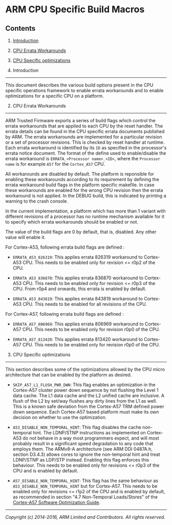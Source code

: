 ARM CPU Specific Build Macros
=============================

Contents
--------

1.  [Introduction](#1--introduction)
2.  [CPU Errata Workarounds](#2--cpu-errata-workarounds)
3.  [CPU Specific optimizations](#3--cpu-specific-optimizations)


1.  Introduction
----------------

This document describes the various build options present in the CPU specific
operations framework to enable errata workarounds and to enable optimizations
for a specific CPU on a platform.

2.  CPU Errata Workarounds
--------------------------

ARM Trusted Firmware exports a series of build flags which control the
errata workarounds that are applied to each CPU by the reset handler. The
errata details can be found in the CPU specific errata documents published
by ARM. The errata workarounds are implemented for a particular revision
or a set of processor revisions. This is checked by reset handler at runtime.
Each errata workaround is identified by its `ID` as specified in the processor's
errata notice document. The format of the define used to enable/disable the
errata workaround is `ERRATA_<Processor name>_<ID>`, where the `Processor name`
is for example `A57` for the `Cortex_A57` CPU.

All workarounds are disabled by default. The platform is reponsible for
enabling these workarounds according to its requirement by defining the
errata workaround build flags in the platform specific makefile. In case
these workarounds are enabled for the wrong CPU revision then the errata
workaround is not applied. In the DEBUG build, this is indicated by
printing a warning to the crash console.

In the current implementation, a platform which has more than 1 variant
with different revisions of a processor has no runtime mechanism available
for it to specify which errata workarounds should be enabled or not.

The value of the build flags are 0 by default, that is, disabled. Any other
value will enable it.

For Cortex-A53, following errata build flags are defined :

*   `ERRATA_A53_826319`: This applies errata 826319 workaround to Cortex-A53
     CPU. This needs to be enabled only for revision <= r0p2 of the CPU.

*   `ERRATA_A53_836870`: This applies errata 836870 workaround to Cortex-A53
     CPU. This needs to be enabled only for revision <= r0p3 of the CPU. From
     r0p4 and onwards, this errata is enabled by default.

*   `ERRATA_A53_843819`: This applies errata 843819 workaround to Cortex-A53
     CPU. This needs to be enabled for all revisions of the CPU.

For Cortex-A57, following errata build flags are defined :

*   `ERRATA_A57_806969`: This applies errata 806969 workaround to Cortex-A57
     CPU. This needs to be enabled only for revision r0p0 of the CPU.

*   `ERRATA_A57_813420`: This applies errata 813420 workaround to Cortex-A57
     CPU. This needs to be enabled only for revision r0p0 of the CPU.

3.  CPU Specific optimizations
------------------------------

This section describes some of the optimizations allowed by the CPU micro
architecture that can be enabled by the platform as desired.

*    `SKIP_A57_L1_FLUSH_PWR_DWN`: This flag enables an optimization in the
     Cortex-A57 cluster power down sequence by not flushing the Level 1 data
     cache. The L1 data cache and the L2 unified cache are inclusive. A flush
     of the L2 by set/way flushes any dirty lines from the L1 as well. This
     is a known safe deviation from the Cortex-A57 TRM defined power down
     sequence. Each Cortex-A57 based platform must make its own decision on
     whether to use the optimization.

*    `A53_DISABLE_NON_TEMPORAL_HINT`: This flag disables the cache non-temporal
     hint. The LDNP/STNP instructions as implemented on Cortex-A53 do not behave
     in a way most programmers expect, and will most probably result in a
     significant speed degradation to any code that employs them. The ARMv8-A
     architecture (see ARM DDI 0487A.h, section D3.4.3) allows cores to ignore
     the non-temporal hint and treat LDNP/STNP as LDP/STP instead. Enabling this
     flag enforces this behaviour. This needs to be enabled only for revisions
     <= r0p3 of the CPU and is enabled by default.

*    `A57_DISABLE_NON_TEMPORAL_HINT`: This flag has the same behaviour as
     `A53_DISABLE_NON_TEMPORAL_HINT` but for Cortex-A57. This needs to be
     enabled only for revisions <= r1p2 of the CPU and is enabled by default,
     as recommended in section "4.7 Non-Temporal Loads/Stores" of the
     [Cortex-A57 Software Optimization Guide][A57 SW Optimization Guide].

- - - - - - - - - - - - - - - - - - - - - - - - - - - - - - - - - - - - - - -

_Copyright (c) 2014-2016, ARM Limited and Contributors. All rights reserved._

[A57 SW Optimization Guide]: http://infocenter.arm.com/help/topic/com.arm.doc.uan0015b/Cortex_A57_Software_Optimization_Guide_external.pdf
